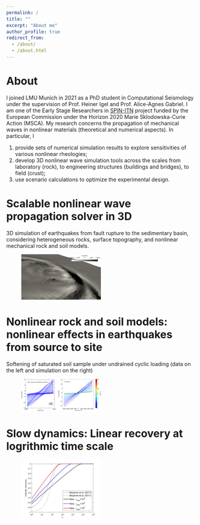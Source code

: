```yaml
---
permalink: /
title: ""
excerpt: "About me"
author_profile: true
redirect_from: 
  - /about/
  - /about.html
---
```


About
======
I joined LMU Munich in 2021 as a PhD student in Computational Seismology under the supervision of Prof. Heiner Igel and Prof. Alice-Agnes Gabriel. I am one of the Early Stage Researchers in [SPIN-ITN](https://spin-itn.eu/) project funded by the European Commission under the Horizon 2020 Marie Sklodowska-Curie Action (MSCA). My research concerns the propagation of mechanical waves in nonlinear materials (theoretical and numerical aspects). In particular, I
1. provide sets of numerical simulation results to explore sensitivities of various nonlinear rheologies; 
1. develop 3D nonlinear wave simulation tools across the scales from laboratory (rock), to engineering structures (buildings and bridges), to field (crust); 
1. use scenario calculations to optimize the experimental design. 

Scalable nonlinear wave propagation solver in 3D
======

3D simulation of earthquakes from fault rupture to the sedimentary basin, considering heterogeneous rocks, surface topography, and nonlinear mechanical rock and soil models.

<figure>
  <img src='/images/kathmanduZoomVz.png' alt="Recovery" width="50%"/>
</figure>

Nonlinear rock and soil models: nonlinear effects in earthquakes from source to site
======

Softening of saturated soil sample under undrained cyclic loading (data on the left and simulation on the right)

<figure>
  <img src='/images/soil.png' alt="Recovery" width="50%"/>
</figure>

Slow dynamics: Linear recovery at logrithmic time scale
======

<figure>
  <img src='/images/Rcovery2.jpg' alt="Recovery" width="50%"/>
</figure>

